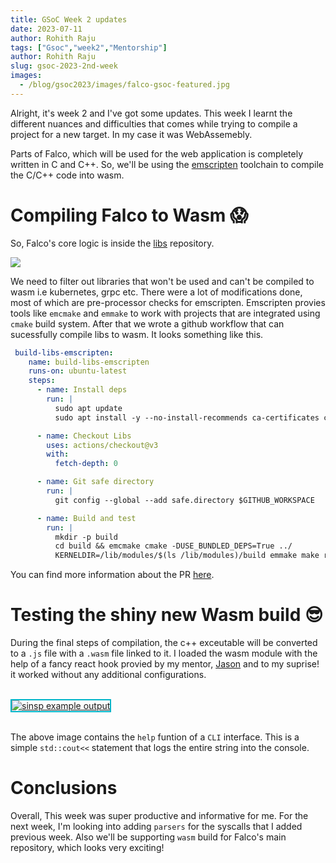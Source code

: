 ```yaml
---
title: GSoC Week 2 updates
date: 2023-07-11
author: Rohith Raju
tags: ["Gsoc","week2","Mentorship"]
author: Rohith Raju
slug: gsoc-2023-2nd-week
images:
  - /blog/gsoc2023/images/falco-gsoc-featured.jpg
---
```


Alright, it's week 2 and I've got some updates. This week I learnt the different nuances and difficulties that comes while trying to compile a project for a new
target. In my case it was WebAssemebly. 

Parts of Falco, which will be used for the web application is completely written in C and C++. So, we'll be using the [emscripten](https://emscripten.org/) toolchain to compile the C/C++ code into wasm.

# Compiling Falco to Wasm 😱
So, Falco's core logic is inside the [libs](https://github.com/falcosecurity/libs) repository.

![](https://camo.githubusercontent.com/562853badc6f94d276aba70e6ad7cd33ac523b5eac8a8e5c2a5aa2265680c831/68747470733a2f2f66616c636f2e6f72672f696d672f66616c636f2d6469616772616d2d626c6f672d636f6e747269627574696f6e2e706e67)


We need to filter out libraries that won't be used and can't be compiled to wasm i.e kubernetes, grpc etc. There were a lot of modifications done, most of which are pre-processor checks for emscripten. Emscripten provies tools like `emcmake` and `emmake` to work with projects that are integrated using `cmake` build system. After that we wrote a github workflow that can sucessfully compile libs to wasm. It looks something like this. 

```yaml
 build-libs-emscripten:
    name: build-libs-emscripten 
    runs-on: ubuntu-latest
    steps:
      - name: Install deps 
        run: |
          sudo apt update
          sudo apt install -y --no-install-recommends ca-certificates cmake build-essential clang-14 llvm-14 git pkg-config autoconf automake libtool libelf-dev libcap-dev linux-headers-$(uname -r) emscripten

      - name: Checkout Libs 
        uses: actions/checkout@v3
        with:
          fetch-depth: 0

      - name: Git safe directory
        run: |
          git config --global --add safe.directory $GITHUB_WORKSPACE

      - name: Build and test 
        run: |
          mkdir -p build
          cd build && emcmake cmake -DUSE_BUNDLED_DEPS=True ../
          KERNELDIR=/lib/modules/$(ls /lib/modules)/build emmake make run-unit-tests -j4
```

You can find more information about the PR [here](https://github.com/falcosecurity/libs/pull/1156).

# Testing the shiny new Wasm build 😎

During the final steps of compilation, the c++ exceutable will be converted to a `.js` file with a `.wasm` file linked to it. I loaded the wasm module with the help of a fancy react hook provied by my mentor, [Jason](https://github.com/jasondellaluce) and to my suprise! it worked without any additional configurations. 

<br><a target="_blank" href="images/sinsp-example-output.png">
  <img style="border: 2px solid #00b4c8" 
       alt="sinsp example output"
       src="images/sinsp-example-output.png">
  </img>
</a><br><br>

The above image contains the `help` funtion of a `CLI` interface. This is a simple `std::cout<<` statement that logs the entire string into the console.  

# Conclusions

Overall, This week was super productive and  informative for me. For the next week, I'm looking into adding `parsers` for the syscalls that I added previous week. Also we'll be supporting `wasm` build for Falco's main repository, which looks very exciting!   